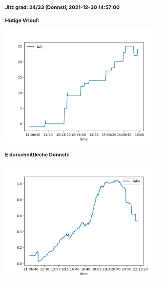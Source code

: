 ### Jitz grad: 24/33 (Donnsti, 2021-12-30 14:57:00

### Hütige Vrlouf:
![Graph](Today.png)

### E durschnittleche Donnsti:
![Graph](Donnsti.png)